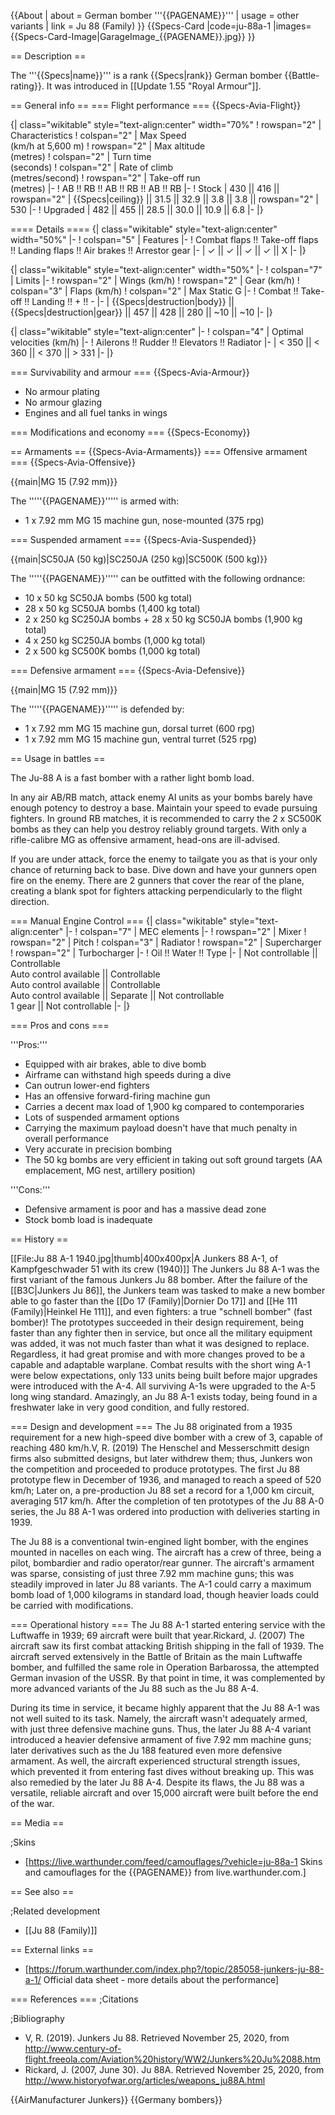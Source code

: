 {{About
| about = German bomber '''{{PAGENAME}}'''
| usage = other variants
| link = Ju 88 (Family)
}}
{{Specs-Card
|code=ju-88a-1
|images={{Specs-Card-Image|GarageImage_{{PAGENAME}}.jpg}}
}}

== Description ==

<!-- ''In the description, the first part should be about the history of and the creation and combat usage of the aircraft, as well as its key features. In the second part, tell the reader about the aircraft in the game. Insert a screenshot of the vehicle, so that if the novice player does not remember the vehicle by name, he will immediately understand what kind of vehicle the article is talking about.'' -->

The '''{{Specs|name}}''' is a rank {{Specs|rank}} German bomber {{Battle-rating}}. It was introduced in [[Update 1.55 "Royal Armour"]].

== General info ==
=== Flight performance ===
{{Specs-Avia-Flight}}

<!-- ''Describe how the aircraft behaves in the air. Speed, manoeuvrability, acceleration and allowable loads - these are the most important characteristics of the vehicle.'' -->

{| class="wikitable" style="text-align:center" width="70%"
! rowspan="2" | Characteristics
! colspan="2" | Max Speed<br>(km/h at 5,600 m)
! rowspan="2" | Max altitude<br>(metres)
! colspan="2" | Turn time<br>(seconds)
! colspan="2" | Rate of climb<br>(metres/second)
! rowspan="2" | Take-off run<br>(metres)
|-
! AB !! RB !! AB !! RB !! AB !! RB
|-
! Stock
| 430 || 416 || rowspan="2" | {{Specs|ceiling}} || 31.5 || 32.9 || 3.8 || 3.8 || rowspan="2" | 530
|-
! Upgraded
| 482 || 455 || 28.5 || 30.0 || 10.9 || 6.8
|-
|}

==== Details ====
{| class="wikitable" style="text-align:center" width="50%"
|-
! colspan="5" | Features
|-
! Combat flaps !! Take-off flaps !! Landing flaps !! Air brakes !! Arrestor gear
|-
| ✓ || ✓ || ✓ || ✓ || X <!-- ✓ -->
|-
|}

{| class="wikitable" style="text-align:center" width="50%"
|-
! colspan="7" | Limits
|-
! rowspan="2" | Wings (km/h)
! rowspan="2" | Gear (km/h)
! colspan="3" | Flaps (km/h)
! colspan="2" | Max Static G
|-
! Combat !! Take-off !! Landing !! + !! -
|-
| {{Specs|destruction|body}} || {{Specs|destruction|gear}} || 457 || 428 || 280 || ~10 || ~10
|-
|}

{| class="wikitable" style="text-align:center"
|-
! colspan="4" | Optimal velocities (km/h)
|-
! Ailerons !! Rudder !! Elevators !! Radiator
|-
| < 350 || < 360 || < 370 || > 331
|-
|}

=== Survivability and armour ===
{{Specs-Avia-Armour}}

<!-- ''Examine the survivability of the aircraft. Note how vulnerable the structure is and how secure the pilot is, whether the fuel tanks are armoured, etc. Describe the armour, if there is any, and also mention the vulnerability of other critical aircraft systems.'' -->

- No armour plating
- No armour glazing
- Engines and all fuel tanks in wings

=== Modifications and economy ===
{{Specs-Economy}}

== Armaments ==
{{Specs-Avia-Armaments}}
=== Offensive armament ===
{{Specs-Avia-Offensive}}

<!-- ''Describe the offensive armament of the aircraft, if any. Describe how effective the cannons and machine guns are in a battle, and also what belts or drums are better to use. If there is no offensive weaponry, delete this subsection.'' -->

{{main|MG 15 (7.92 mm)}}

The '''''{{PAGENAME}}''''' is armed with:

- 1 x 7.92 mm MG 15 machine gun, nose-mounted (375 rpg)

=== Suspended armament ===
{{Specs-Avia-Suspended}}

<!-- ''Describe the aircraft's suspended armament: additional cannons under the wings, bombs, rockets and torpedoes. This section is especially important for bombers and attackers. If there is no suspended weaponry remove this subsection.'' -->

{{main|SC50JA (50 kg)|SC250JA (250 kg)|SC500K (500 kg)}}

The '''''{{PAGENAME}}''''' can be outfitted with the following ordnance:

- 10 x 50 kg SC50JA bombs (500 kg total)
- 28 x 50 kg SC50JA bombs (1,400 kg total)
- 2 x 250 kg SC250JA bombs + 28 x 50 kg SC50JA bombs (1,900 kg total)
- 4 x 250 kg SC250JA bombs (1,000 kg total)
- 2 x 500 kg SC500K bombs (1,000 kg total)

=== Defensive armament ===
{{Specs-Avia-Defensive}}

<!-- ''Defensive armament with turret machine guns or cannons, crewed by gunners. Examine the number of gunners and what belts or drums are better to use. If defensive weaponry is not available, remove this subsection.'' -->

{{main|MG 15 (7.92 mm)}}

The '''''{{PAGENAME}}''''' is defended by:

- 1 x 7.92 mm MG 15 machine gun, dorsal turret (600 rpg)
- 1 x 7.92 mm MG 15 machine gun, ventral turret (525 rpg)

== Usage in battles ==

<!-- ''Describe the tactics of playing in the aircraft, the features of using aircraft in a team and advice on tactics. Refrain from creating a "guide" - do not impose a single point of view, but instead, give the reader food for thought. Examine the most dangerous enemies and give recommendations on fighting them. If necessary, note the specifics of the game in different modes (AB, RB, SB).'' -->

The Ju-88 A is a fast bomber with a rather light bomb load.

In any air AB/RB match, attack enemy AI units as your bombs barely have enough potency to destroy a base. Maintain your speed to evade pursuing fighters. In ground RB matches, it is recommended to carry the 2 x SC500K bombs as they can help you destroy reliably ground targets. With only a rifle-calibre MG as offensive armament, head-ons are ill-advised.

If you are under attack, force the enemy to tailgate you as that is your only chance of returning back to base. Dive down and have your gunners open fire on the enemy. There are 2 gunners that cover the rear of the plane, creating a blank spot for fighters attacking perpendicularly to the flight direction.

=== Manual Engine Control ===
{| class="wikitable" style="text-align:center"
|-
! colspan="7" | MEC elements
|-
! rowspan="2" | Mixer
! rowspan="2" | Pitch
! colspan="3" | Radiator
! rowspan="2" | Supercharger
! rowspan="2" | Turbocharger
|-
! Oil !! Water !! Type
|-
| Not controllable || Controllable<br>Auto control available || Controllable<br>Auto control available || Controllable<br>Auto control available || Separate || Not controllable<br>1 gear || Not controllable
|-
|}

=== Pros and cons ===

<!-- ''Summarise and briefly evaluate the vehicle in terms of its characteristics and combat effectiveness. Mark its pros and cons in the bulleted list. Try not to use more than 6 points for each of the characteristics. Avoid using categorical definitions such as "bad", "good" and the like - use substitutions with softer forms such as "inadequate" and "effective".'' -->

'''Pros:'''

- Equipped with air brakes, able to dive bomb
- Airframe can withstand high speeds during a dive
- Can outrun lower-end fighters
- Has an offensive forward-firing machine gun
- Carries a decent max load of 1,900 kg compared to contemporaries
- Lots of suspended armament options
- Carrying the maximum payload doesn't have that much penalty in overall performance
- Very accurate in precision bombing
- The 50 kg bombs are very efficient in taking out soft ground targets (AA emplacement, MG nest, artillery position)

'''Cons:'''

- Defensive armament is poor and has a massive dead zone
- Stock bomb load is inadequate

== History ==

<!-- ''Describe the history of the creation and combat usage of the aircraft in more detail than in the introduction. If the historical reference turns out to be too long, take it to a separate article, taking a link to the article about the vehicle and adding a block "/History" (example: <nowiki>https://wiki.warthunder.com/(Vehicle-name)/History</nowiki>) and add a link to it here using the <code>main</code> template. Be sure to reference text and sources by using <code><nowiki><ref></ref></nowiki></code>, as well as adding them at the end of the article with <code><nowiki><references /></nowiki></code>. This section may also include the vehicle's dev blog entry (if applicable) and the in-game encyclopedia description (under <code><nowiki>=== In-game description ===</nowiki></code>, also if applicable).'' -->

[[File:Ju 88 A-1 1940.jpg|thumb|400x400px|A Junkers 88 A-1, of Kampfgeschwader 51 with its crew (1940)]]
The Junkers Ju 88 A-1 was the first variant of the famous Junkers Ju 88 bomber. After the failure of the [[B3C|Junkers Ju 86]], the Junkers team was tasked to make a new bomber able to go faster than the [[Do 17 (Family)|Dornier Do 17]] and [[He 111 (Family)|Heinkel He 111]], and even fighters: a true "schnell bomber" (fast bomber)! The prototypes succeeded in their design requirement, being faster than any fighter then in service, but once all the military equipment was added, it was not much faster than what it was designed to replace. Regardless, it had great promise and with more changes proved to be a capable and adaptable warplane. Combat results with the short wing A-1 were below expectations, only 133 units being built before major upgrades were introduced with the A-4. All surviving A-1s were upgraded to the A-5 long wing standard. Amazingly, an Ju 88 A-1 exists today, being found in a freshwater lake in very good condition, and fully restored.

=== Design and development ===
The Ju 88 originated from a 1935 requirement for a new high-speed dive bomber with a crew of 3, capable of reaching 480 km/h.<ref name=":0">V, R. (2019)</ref> The Henschel and Messerschmitt design firms also submitted designs, but later withdrew them; thus, Junkers won the competition and proceeded to produce prototypes. The first Ju 88 prototype flew in December of 1936, and managed to reach a speed of 520 km/h;<ref name=":0" /> Later on, a pre-production Ju 88 set a record for a 1,000 km circuit, averaging 517 km/h. After the completion of ten prototypes of the Ju 88 A-0 series, the Ju 88 A-1 was ordered into production with deliveries starting in 1939.<ref name=":0" />

The Ju 88 is a conventional twin-engined light bomber, with the engines mounted in nacelles on each wing. The aircraft has a crew of three, being a pilot, bombardier and radio operator/rear gunner. The aircraft's armament was sparse, consisting of just three 7.92 mm machine guns; this was steadily improved in later Ju 88 variants. The A-1 could carry a maximum bomb load of 1,000 kilograms in standard load, though heavier loads could be carried with modifications.<ref name=":0" />

=== Operational history ===
The Ju 88 A-1 started entering service with the Luftwaffe in 1939; 69 aircraft were built that year.<ref name=":1">Rickard, J. (2007)</ref> The aircraft saw its first combat attacking British shipping in the fall of 1939.<ref name=":1" /> The aircraft served extensively in the Battle of Britain as the main Luftwaffe bomber, and fulfilled the same role in Operation Barbarossa, the attempted German invasion of the USSR. By that point in time, it was complemented by more advanced variants of the Ju 88 such as the Ju 88 A-4.

During its time in service, it became highly apparent that the Ju 88 A-1 was not well suited to its task. Namely, the aircraft wasn't adequately armed, with just three defensive machine guns.<ref name=":1" /> Thus, the later Ju 88 A-4 variant introduced a heavier defensive armament of five 7.92 mm machine guns; later derivatives such as the Ju 188 featured even more defensive armament.<ref name=":1" /> As well, the aircraft experienced structural strength issues, which prevented it from entering fast dives without breaking up. This was also remedied by the later Ju 88 A-4.<ref name=":1" /> Despite its flaws, the Ju 88 was a versatile, reliable aircraft and over 15,000 aircraft were built before the end of the war.<ref name=":0" /><ref name=":1" />

== Media ==

<!-- ''Excellent additions to the article would be video guides, screenshots from the game, and photos.'' -->

;Skins

- [https://live.warthunder.com/feed/camouflages/?vehicle=ju-88a-1 Skins and camouflages for the {{PAGENAME}} from live.warthunder.com.]

== See also ==

<!-- ''Links to the articles on the War Thunder Wiki that you think will be useful for the reader, for example:''
* ''reference to the series of the aircraft;''
* ''links to approximate analogues of other nations and research trees.'' -->

;Related development

- [[Ju 88 (Family)]]

== External links ==

<!-- ''Paste links to sources and external resources, such as:''
* ''topic on the official game forum;''
* ''other literature.'' -->

- [https://forum.warthunder.com/index.php?/topic/285058-junkers-ju-88-a-1/ Official data sheet - more details about the performance]

=== References ===
;Citations
<references />

;Bibliography

- V, R. (2019). Junkers Ju 88. Retrieved November 25, 2020, from <nowiki>http://www.century-of-flight.freeola.com/Aviation%20history/WW2/Junkers%20Ju%2088.htm</nowiki>
- Rickard, J. (2007, June 30). Ju 88A. Retrieved November 25, 2020, from <nowiki>http://www.historyofwar.org/articles/weapons_ju88A.html</nowiki>

{{AirManufacturer Junkers}}
{{Germany bombers}}

